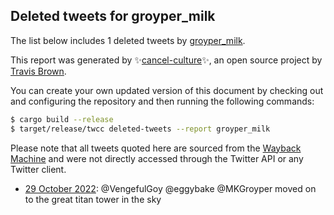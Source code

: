 ## Deleted tweets for groyper_milk

The list below includes 1 deleted tweets by
[groyper_milk](https://twitter.com/groyper_milk).



This report was generated by ✨[cancel-culture](https://github.com/travisbrown/cancel-culture)✨,
an open source project by [Travis Brown](https://twitter.com/travisbrown).

You can create your own updated version of this document by checking out and configuring the
repository and then running the following commands:

```bash
$ cargo build --release
$ target/release/twcc deleted-tweets --report groyper_milk
```

Please note that all tweets quoted here are sourced from the
[Wayback Machine](https://web.archive.org) and were not directly accessed through the Twitter API or
any Twitter client.

* [29 October 2022](https://web.archive.org/web/20221029182924/https://twitter.com/groyper_milk/status/1586424981767921664): @VengefulGoy @eggybake @MKGroyper moved on to the great titan tower in the sky <!--1586424981767921664-->
